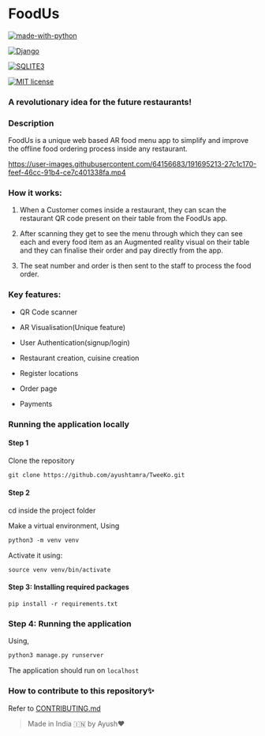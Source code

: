 
# FoodUs

[![made-with-python](http://ForTheBadge.com/images/badges/made-with-python.svg)](https://www.python.org/)

[![Django](https://img.shields.io/badge/Django-092E20?style=for-the-badge&logo=django&logoColor=white)]()

[![SQLITE3](https://img.shields.io/badge/SQLite-07405E?style=for-the-badge&logo=sqlite&logoColor=white)](https://img.shields.io/badge/SQLite-07405E?style=for-the-badge&logo=sqlite&logoColor=white)

[![MIT license](https://img.shields.io/badge/License-MIT-blue.svg)](https://lbesson.mit-license.org/)

### A revolutionary idea for the future restaurants!

### Description

FoodUs is a unique web based AR food menu app to simplify and improve the
offline food ordering process inside any restaurant.



https://user-images.githubusercontent.com/64156683/191695213-27c1c170-feef-46cc-91b4-ce7c401338fa.mp4



### How it works:

1. When a Customer comes inside a restaurant, they can scan the restaurant QR code
present on their table from the FoodUs app.

2. After scanning they get to see the menu through which they can see each and every food item as an
Augmented reality visual on their table and they can finalise their order and pay directly from the app.

3. The seat number and order is then sent to the staff to process the food order.


### Key features:

- QR Code scanner

- AR Visualisation(Unique feature)

- User Authentication(signup/login)

- Restaurant creation, cuisine creation

- Register locations

- Order page

- Payments


### Running the application locally

#### Step 1

Clone the repository

```markdown
git clone https://github.com/ayushtamra/TweeKo.git
```

#### Step 2

cd inside the project folder

Make a virtual environment, Using

```markdown
python3 -m venv venv
```

Activate it using:

```source venv venv/bin/activate```

#### Step 3: Installing required packages

```pip install -r requirements.txt```

### Step 4: Running the application

Using,

```markdown
python3 manage.py runserver
```
The application should run on `localhost`

### How to contribute to this repository✨

Refer to [CONTRIBUTING.md](./CONTRIBUTING.md)

> Made in India :india: by Ayush❤️
